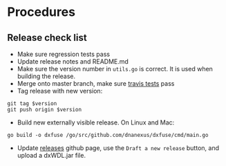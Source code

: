 # Procedures

## Release check list
- Make sure regression tests pass
- Update release notes and README.md
- Make sure the version number in `utils.go` is correct. It is used
when building the release.
- Merge onto master branch, make sure [travis tests](https://travis-ci.org/dnanexus/dxfuse) pass
- Tag release with new version:
```
git tag $version
git push origin $version
```

- Build new externally visible release.
On Linux and Mac:
```
go build -o dxfuse /go/src/github.com/dnanexus/dxfuse/cmd/main.go
```

- Update [releases](https://github.com/dnanexus/dxfuse/releases) github page,
  use the `Draft a new release` button, and upload a dxWDL.jar file.
